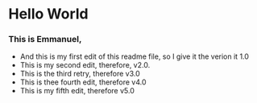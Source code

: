 # Hello World

### This is Emmanuel,
- And this is my first edit of this readme file, so I give it the verion it 1.0
- This is my second edit, therefore, v2.0.
- This is the third retry, therefore v3.0
- This is thee fourth edit, therefore v4.0
- This is my fifth edit, therefore v5.0
